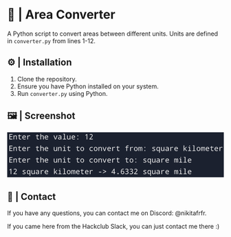# 📏 | Area Converter

A Python script to convert areas between different units. Units are defined in `converter.py` from lines 1-12.

## ⚙️ | Installation

1. Clone the repository.
2. Ensure you have Python installed on your system.
3. Run `converter.py` using Python.

## 🖼️ | Screenshot

![Screenshot](screenshot.jpeg)

## 💌 | Contact

If you have any questions, you can contact me on Discord: @nikitafrfr.

If you came here from the Hackclub Slack, you can just contact me there :)
